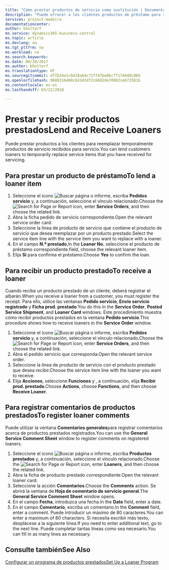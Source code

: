 ```yaml
---
title: "Cómo prestar productos de servicio como sustitución | Documentos de Microsoft"
description: "Puede ofrecer a los clientes productos de préstamo para reemplazar temporalmente productos de servicio recibidos para servicio."
services: project-madeira
documentationcenter: 
author: bholtorf
ms.service: dynamics365-business-central
ms.topic: article
ms.devlang: na
ms.tgt_pltfrm: na
ms.workload: na
ms.search.keywords: 
ms.date: 08/28/2017
ms.author: bholtorf
ms.translationtype: HT
ms.sourcegitcommit: d7fb34e1c9428a64c71ff47be8bcff174649c00d
ms.openlocfilehash: 068031b480cb2d43df2c6682de70902ce672581b
ms.contentlocale: es-es
ms.lasthandoff: 03/22/2018

---
```

# <a name="lend-and-receive-loaners"></a><span data-ttu-id="d0b4f-103">Prestar y recibir productos prestados</span><span class="sxs-lookup"><span data-stu-id="d0b4f-103">Lend and Receive Loaners</span></span>
<span data-ttu-id="d0b4f-104">Puede prestar productos a los clientes para reemplazar temporalmente productos de servicio recibidos para servicio.</span><span class="sxs-lookup"><span data-stu-id="d0b4f-104">You can lend customers loaners to temporarily replace service items that you have received for servicing.</span></span>  
  
## <a name="to-lend-a-loaner-item"></a><span data-ttu-id="d0b4f-105">Para prestar un producto de préstamo</span><span class="sxs-lookup"><span data-stu-id="d0b4f-105">To lend a loaner item</span></span>    
1. <span data-ttu-id="d0b4f-106">Seleccione el icono ![Buscar página o informe](media/ui-search/search_small.png "icono Buscar página o informe"), escriba **Pedidos servicio** y, a continuación, seleccione el vínculo relacionado.</span><span class="sxs-lookup"><span data-stu-id="d0b4f-106">Choose the ![Search for Page or Report](media/ui-search/search_small.png "Search for Page or Report icon") icon, enter **Service Orders**, and then choose the related link.</span></span>  
2. <span data-ttu-id="d0b4f-107">Abra la ficha pedido de servicio correspondiente.</span><span class="sxs-lookup"><span data-stu-id="d0b4f-107">Open the relevant service order card.</span></span>  
3. <span data-ttu-id="d0b4f-108">Seleccione la línea de producto de servicio que contiene el producto de servicio que desea reemplazar por un producto prestado.</span><span class="sxs-lookup"><span data-stu-id="d0b4f-108">Select the service item line with the service item you want to replace with a loaner.</span></span>  
4. <span data-ttu-id="d0b4f-109">En el campo **N.º prestado**,</span><span class="sxs-lookup"><span data-stu-id="d0b4f-109">In the **Loaner No.**</span></span> <span data-ttu-id="d0b4f-110">seleccione el producto de préstamo correspondiente.</span><span class="sxs-lookup"><span data-stu-id="d0b4f-110">field, choose the relevant loaner item.</span></span>  
5. <span data-ttu-id="d0b4f-111">Elija **Sí** para confirma el préstamo.</span><span class="sxs-lookup"><span data-stu-id="d0b4f-111">Choose **Yes** to confirm the loan.</span></span>  

## <a name="to-receive-a-loaner"></a><span data-ttu-id="d0b4f-112">Para recibir un producto prestado</span><span class="sxs-lookup"><span data-stu-id="d0b4f-112">To receive a loaner</span></span>  
<span data-ttu-id="d0b4f-113">Cuando reciba un producto prestado de un cliente, deberá registrar el albarán.</span><span class="sxs-lookup"><span data-stu-id="d0b4f-113">When you receive a loaner from a customer, you must register the receipt.</span></span> <span data-ttu-id="d0b4f-114">Para ello, utilice las ventanas **Pedido servicio**, **Envío servicio registrado** y **Ficha prod. prestado**.</span><span class="sxs-lookup"><span data-stu-id="d0b4f-114">You do this in the **Service Order**, **Posted Service Shipment**, and **Loaner Card** windows.</span></span> <span data-ttu-id="d0b4f-115">Este procedimiento muestra cómo recibir productos prestados en la ventana **Pedido servicio**.</span><span class="sxs-lookup"><span data-stu-id="d0b4f-115">This procedure shows how to receive loaners in the **Service Order** window.</span></span>  
  
1. <span data-ttu-id="d0b4f-116">Seleccione el icono ![Buscar página o informe](media/ui-search/search_small.png "icono Buscar página o informe"), escriba **Pedidos servicio** y, a continuación, seleccione el vínculo relacionado.</span><span class="sxs-lookup"><span data-stu-id="d0b4f-116">Choose the ![Search for Page or Report](media/ui-search/search_small.png "Search for Page or Report icon") icon, enter **Service Orders**, and then choose the related link.</span></span>  
2. <span data-ttu-id="d0b4f-117">Abra el pedido servicio que corresponda.</span><span class="sxs-lookup"><span data-stu-id="d0b4f-117">Open the relevant service order.</span></span>  
3. <span data-ttu-id="d0b4f-118">Seleccione la línea de producto de servicio con el producto prestado que desea recibir.</span><span class="sxs-lookup"><span data-stu-id="d0b4f-118">Choose the service item line with the loaner you want to receive.</span></span>  
4. <span data-ttu-id="d0b4f-119">Elija **Acciones**, seleccione **Funciones** y , a continuación, elija **Recibir prod. prestado**.</span><span class="sxs-lookup"><span data-stu-id="d0b4f-119">Choose **Actions**, choose **Functions**, and then choose **Receive Loaner**.</span></span>  

## <a name="to-register-loaner-comments"></a><span data-ttu-id="d0b4f-120">Para registrar comentarios de productos prestados</span><span class="sxs-lookup"><span data-stu-id="d0b4f-120">To register loaner comments</span></span>  
<span data-ttu-id="d0b4f-121">Puede utilizar la ventana **Comentarios generales**para registrar comentarios acerca de productos prestados registrados.</span><span class="sxs-lookup"><span data-stu-id="d0b4f-121">You can use the **General Service Comment Sheet** window to register comments on registered loaners.</span></span>  
  
1. <span data-ttu-id="d0b4f-122">Seleccione el icono ![Buscar página o informe](media/ui-search/search_small.png "icono Buscar página o informe"), escriba **Productos prestados** y, a continuación, seleccione el vínculo relacionado.</span><span class="sxs-lookup"><span data-stu-id="d0b4f-122">Choose the ![Search for Page or Report](media/ui-search/search_small.png "Search for Page or Report icon") icon, enter **Loaners**, and then choose the related link.</span></span>  
2. <span data-ttu-id="d0b4f-123">Abra la ficha de producto prestado correspondiente.</span><span class="sxs-lookup"><span data-stu-id="d0b4f-123">Open the relevant loaner card.</span></span>  
3. <span data-ttu-id="d0b4f-124">Seleccione la acción **Comentarios**.</span><span class="sxs-lookup"><span data-stu-id="d0b4f-124">Choose the **Comments** action.</span></span> <span data-ttu-id="d0b4f-125">Se abrirá la ventana de **Hoja de comentario de servicio general**.</span><span class="sxs-lookup"><span data-stu-id="d0b4f-125">The **General Service Comment Sheet** window opens.</span></span>  
4. <span data-ttu-id="d0b4f-126">En el campo **Fecha**, introduzca una fecha.</span><span class="sxs-lookup"><span data-stu-id="d0b4f-126">In the **Date** field, enter a date.</span></span>  
5. <span data-ttu-id="d0b4f-127">En el campo **Comentario**, escriba un comentario.</span><span class="sxs-lookup"><span data-stu-id="d0b4f-127">In the **Comment** field, enter a comment.</span></span> <span data-ttu-id="d0b4f-128">Puede introducir un máximo de 80 caracteres.</span><span class="sxs-lookup"><span data-stu-id="d0b4f-128">You can enter a maximum of 80 characters.</span></span> <span data-ttu-id="d0b4f-129">Si necesita escribir más texto, desplácese a la siguiente línea.</span><span class="sxs-lookup"><span data-stu-id="d0b4f-129">If you need to enter additional text, go to the next line.</span></span> <span data-ttu-id="d0b4f-130">Puede completar tantas líneas como sea necesario.</span><span class="sxs-lookup"><span data-stu-id="d0b4f-130">You can fill in as many lines as necessary.</span></span>  
  
## <a name="see-also"></a><span data-ttu-id="d0b4f-131">Consulte también</span><span class="sxs-lookup"><span data-stu-id="d0b4f-131">See Also</span></span>  
[<span data-ttu-id="d0b4f-132">Configurar un programa de productos prestados</span><span class="sxs-lookup"><span data-stu-id="d0b4f-132">Set Up a Loaner Program</span></span>](service-how-setup-loaner-program.md)   

